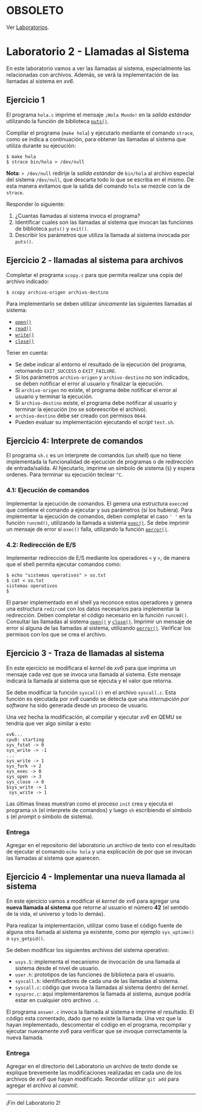 # OBSOLETO

Ver [Laboratorios](https://github.com/so1unp/laboratorios/).

# Laboratorio 2 - Llamadas al Sistema

En este laboratorio vamos a ver las llamadas al sistema, especialmente las relacionadas con archivos. Además, se verá la implementación de las llamadas al sistema en _xv6_.

## Ejercicio 1

El programa `hola.c` imprime el mensaje `¡Hola Mundo!` en la _salida estándar_ utilizando la función de biblioteca [`puts()`](http://man7.org/linux/man-pages/man3/puts.3.html).

Compilar el programa (`make hola`) y ejecutarlo mediante el comando `strace`, como se indica a continuación, para obtener las llamadas al sistema que utiliza durante su ejecución:

```console
$ make hola
$ strace bin/hola > /dev/null
```

**Nota**: `> /dev/null` redirije la _salida estándar_ de `bin/hola` al archivo especial del sistema `/dev/null`, que descarta todo lo que se escriba en el mismo. De esta manera evitamos que la salida del comando `hola` se mezcle con la de `strace`.

Responder lo siguiente:

1. ¿Cuantas llamadas al sistema invoca el programa?
2. Identificar cuales son las llamadas al sistema que invocan las funciones de biblioteca `puts()` y `exit()`.
3. Describir los parámetros que utiliza la llamada al sistema invocada por `puts()`.

## Ejercicio 2 - llamadas al sistema para archivos

Completar el programa `scopy.c` para que permita realizar una copia del archivo indicado:

```console
$ scopy archivo-origen archivo-destino
```

Para implementarlo se deben utilizar *únicamente* las siguientes llamadas al sistema:

* [`open()`](http://man7.org/linux/man-pages/man2/open.2.html)
* [`read()`](http://man7.org/linux/man-pages/man2/read.2.html)
* [`write()`](http://man7.org/linux/man-pages/man2/write.2.html)
* [`close()`](http://man7.org/linux/man-pages/man2/close.2.html)

Tener en cuenta:

* Se debe indicar al entorno el resultado de la ejecución del programa, retornando `EXIT_SUCCESS` o `EXIT_FAILURE`.
* Si los parámetros `archivo-origen` y `archivo-destino` no son indicados, se deben notificar el error al usuario y finalizar la ejecución.
* Si `archivo-origen` no existe, el programa debe notificar el error al usuario y terminar la ejecución.
* Si `archivo-destino` existe, el programa debe notificar al usuario y terminar la ejecución (no se sobreescribe el archivo).
* `archivo-destino` debe ser creado con permisos `0644`.
* Pueden evaluar su implementación ejecutando el _script_ `test.sh`.

## Ejercicio 4: Interprete de comandos

El programa `sh.c` es un interprete de comandos (un _shell_) que no tiene implementada la funcionalidad de ejecución de programas o de redirección de entrada/salida. Al hjecutarlo, imprime un símbolo de sistema (`$`) y espera ordenes. Para terminar su ejecución teclear `^C`.

### 4.1: Ejecución de comandos

Implementar la ejecución de comandos. El genera una estructura `execcmd` que contiene el comando a ejecutar y sus parámetros (si los hubiera). Para implementar la ejecución de comandos, deben completar el caso `' '` en la función `runcmd()`, utilizando la llamada a sistema [`exec()`](http://man7.org/linux/man-pages/man3/exec.3.html). Se debe imprimir un mensaje de error si `exec()` falla, utilizando la función [`perror()`](http://man7.org/linux/man-pages/man3/perror.3.html).

### 4.2: Redirección de E/S

Implementar redirección de E/S mediante los operadores `<` y `>`, de manera que el shell permita ejecutar comandos como:

```
$ echo "sistemas operativos" > so.txt
$ cat < so.txt
sistemas operativos
$
```

El parser implementado en el shell ya reconoce estos operadores y genera una estructura `redircmd` con los datos necesarios para implementar la redirección. Deben completar el código necesario en la función `runcmd()`. Consultar las llamadas al sistema [`open()`](http://man7.org/linux/man-pages/man2/open.2.html) y [`close()`](http://man7.org/linux/man-pages/man2/close.2.html). Imprimir un mensaje de error si alguna de las llamadas al sistema, utilizando [`perror()`](http://man7.org/linux/man-pages/man3/perror.3.html). Verificar los permisos con los que se crea el archivo.

## Ejercicio 3 - Traza de llamadas al sistema

En este ejercicio se modificara el _kernel_ de _xv6_ para que imprima un mensaje cada vez que se invoca una llamada al sistema. Este mensaje indicará la llamada al sistema que se ejecuta y el valor que retorna.

Se debe modificar la función `syscall()` en el archivo `syscall.c`. Esta función es ejecutada por _xv6_ cuando se detecta que una _interrupción por software_ ha sido generada desde un proceso de usuario.

Una vez hecha la modificación, al compilar y ejecutar _xv6_ en QEMU se tendría que ver algo similar a esto:

```console
xv6...
cpu0: starting
sys_fstat -> 0
sys_write -> -1
...
sys_write -> 1
sys_fork -> 2
sys_exec -> 0
sys_open -> 3
sys_close -> 0
$sys_write -> 1
 sys_write -> 1
```

Las últimas lineas muestran como el proceso `init` crea y ejecuta el programa `sh` (el interprete de comandos) y luego `sh` escribiendo el símbolo `$` (el _prompt_ o símbolo de sistema).

### Entrega

Agregar en el repositorio del laboratorio un archivo de texto con el resultado de ejecutar el comando `echo hola` y una explicación de por que se invocan las llamadas al sistema que aparecen.

## Ejercicio 4 - Implementar una nueva llamada al sistema

En este ejercicio vamos a modificar el _kernel_ de _xv6_ para agregar una **nueva llamada al sistema** que retorne al usuario el número **42** (el sentido de la vida, el universo y todo lo demás).

Para realizar la implementación, utilizar como base el código fuente de alguna otra llamada al sistema ya existente, como por ejemplo `sys_uptime()` o `sys_getpid()`.

Se deben modificar los siguientes archivos del sistema operativo:

- `usys.S`: implementa el mecanismo de invocación de una llamada al sistema desde el nivel de usuario.
- `user.h`: prototipos de las funciones de biblioteca para el usuario.
- `syscall.h`: identificadores de cada una de las llamadas al sistema.
- `syscall.c`: código que invoca la llamadas al sistema dentro del _kernel_.
- `sysproc.c`: aquí implementaremos la llamada al sistema, aunque podría estar en cualquier otro archivo `.c`.

El programa `answer.c` invoca la llamada al sistema e imprime el resultado. El código esta comentado, dado que no existe la llamada. Una vez que la hayan implementado, descomentar el código en el programa, recompilar y ejecutar nuevamente _xv6_ para verificar que se invoque correctamente la nueva llamada.

### Entrega

Agregar en el directorio del Laboratorio un archivo de texto donde se explique brevemente las modificaciones realizadas en cada uno de los archivos de _xv6_ que hayan modificado. Recordar utilizar `git add` para agregar el archivo al _commit_.

---

¡Fin del Laboratorio 2!
